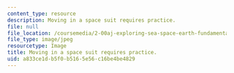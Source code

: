 ```yaml
---
content_type: resource
description: Moving in a space suit requires practice.
file: null
file_location: /coursemedia/2-00aj-exploring-sea-space-earth-fundamentals-of-engineering-design-spring-2009/a833ce1db5f0b5165e56c16be4be4829_3.jpeg
file_type: image/jpeg
resourcetype: Image
title: Moving in a space suit requires practice.
uid: a833ce1d-b5f0-b516-5e56-c16be4be4829
---
```


